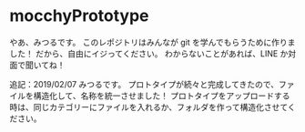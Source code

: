 # mocchyPrototype

やあ、みつるです。
このレポジトリはみんなが git を学んでもらうために作りました！
だから、自由にイジってください。
わからないことがあれば、LINE か対面で聞いてね！


追記：2019/02/07
みつるです。
プロトタイプが続々と完成してきたので、ファイルを構造化して、名称を統一させました！
プロトタイプをアップロードする時は、同じカテゴリーにファイルを入れるか、フォルダを作って構造化させてください。
